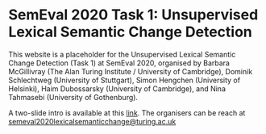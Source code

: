 # SemEval 2020 Task 1: Unsupervised Lexical Semantic Change Detection

This website is a placeholder for the Unsupervised Lexical Semantic Change Detection (Task 1) at SemEval 2020, organised by Barbara McGillivray (The Alan Turing Institute / University of Cambridge), Dominik Schlechtweg (University of Stuttgart), Simon Hengchen (University of Helsinki), Haim Dubossarsky (University of Cambridge), and Nina Tahmasebi (University of Gothenburg).

 
A two-slide intro is available at this [link](https://docs.google.com/presentation/d/119kV4OqrRCHj3z8yp3GeRZiL99b1eMS8ZsZUExfwRlY/edit?usp=sharing). The organisers can be reach at semeval2020lexicalsemanticchange@turing.ac.uk



